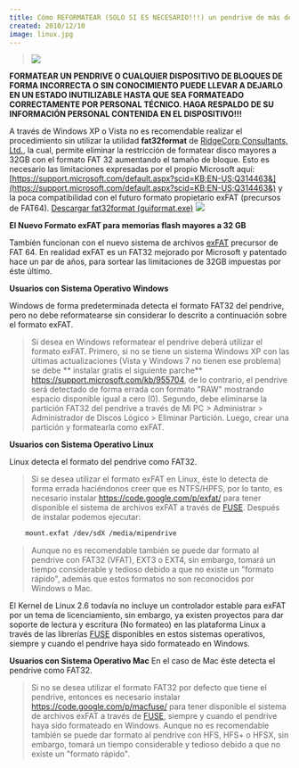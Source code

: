 ```yaml
---
title: Cómo REFORMATEAR (SOLO SI ES NECESARIO!!!) un pendrive de más de 32 GB
created: 2010/12/10
image: linux.jpg
---
```


> ![](https://blog.olafrv.com/pico/assets/wordpress/wp-content/uploads/2010/11/dialog_warning.png)

**FORMATEAR UN PENDRIVE O CUALQUIER DISPOSITIVO DE BLOQUES DE FORMA INCORRECTA O SIN CONOCIMIENTO PUEDE LLEVAR A DEJARLO EN UN ESTADO INUTILIZABLE HASTA QUE SEA FORMATEADO CORRECTAMENTE POR PERSONAL TÉCNICO. HAGA RESPALDO DE SU INFORMACIÓN PERSONAL CONTENIDA EN EL DISPOSITIVO!!!**

A través de Windows XP o Vista no es recomendable realizar el procedimiento sin utilizar la utilidad **fat32format** de [RidgeCorp Consultants, Ltd.](https://www.ridgecrop.demon.co.uk/index.htm), la cual, permite eliminar la restricción de formatear disco mayores a 32GB con el formato FAT 32 aumentando el tamaño de bloque. Esto es necesario las limitaciones expresadas por el propio Microsoft aquí: [https://support.microsoft.com/default.aspx?scid=KB;EN-US;Q314463&](https://support.microsoft.com/default.aspx?scid=KB;EN-US;Q314463&) y la poca compatibilidad con el futuro formato propietario exFAT (precursos de FAT64). [Descargar fat32format (guiformat.exe)](https://blog.olafrv.com/pico/assets/wordpress/wp-content/uploads/2010/11/guiformat.exe) ![](https://blog.olafrv.com/pico/assets/wordpress/wp-content/uploads/2010/11/guiformat-243x300.png)   


**El Nuevo Formato exFAT para memorias flash mayores a 32 GB** 

También funcionan con el nuevo sistema de archivos [exFAT](https://es.wikipedia.org/wiki/ExFAT) precursor de FAT 64. En realidad exFAT es un FAT32 mejorado por Microsoft y patentado hace un par de años, para sortear las limitaciones de 32GB impuestas por éste último.   


**Usuarios con Sistema Operativo Windows**

Windows de forma predeterminada detecta el formato FAT32 del pendrive, pero no debe reformatearse sin considerar lo descrito a continuación sobre el formato exFAT. 

> Si desea en Windows reformatear el pendrive deberá utilizar el formato exFAT. Primero, si no se tiene un sistema Windows XP con las últimas actualizaciones (Vista y Windows 7 no tienen ese problema) se debe ** instalar gratis el siguiente parche** <https://support.microsoft.com/kb/955704>, de lo contrario, el pendrive será detectado de forma errada con formato "RAW" mostrando espacio disponible igual a cero (0). Segundo, debe eliminarse la partición FAT32 del pendrive a través de Mi PC > Administrar > Administrador de Discos Lógico > Eliminar Partición. Luego, crear una partición y formatearla como exFAT. 

**Usuarios con Sistema Operativo Linux**

Linux detecta el formato del pendrive como FAT32.

> Si se desea utilizar el formato exFAT en Linux, éste lo detecta de forma errada haciéndonos creer que es NTFS/HPFS, por lo tanto, es necesario instalar <https://code.google.com/p/exfat/> para tener disponible el sistema de archivos exFAT a través de [FUSE](https://fuse.sourceforge.net/). Después de instalar podemos ejecutar:

```bash
    mount.exfat /dev/sdX /media/mipendrive
```

> Aunque no es recomendable también se puede dar formato al pendrive con FAT32 (VFAT), EXT3 o EXT4, sin embargo, tomará un tiempo considerable y tedioso debido a que no existe un "formato rápido", además que estos formatos no son reconocidos por Windows o Mac.

El Kernel de Linux 2.6 todavía no incluye un controlador estable para exFAT por un tema de licenciamiento, sin embargo, ya existen proyectos para dar soporte de lectura y escritura (No formateo) en las plataforma Linux a través de las librerías [FUSE](https://fuse.sourceforge.net/) disponibles en estos sistemas operativos, siempre y cuando el pendrive haya sido formateado en Windows.

**Usuarios con Sistema Operativo Mac** En el caso de Mac éste detecta el pendrive como FAT32. 

> Si no se desea utilizar el formato FAT32 por defecto que tiene el pendrive, entonces es necesario instalar <https://code.google.com/p/macfuse/> para tener disponible el sistema de archivos exFAT a través de [FUSE](https://fuse.sourceforge.net/), siempre y cuando el pendrive haya sido formateado en Windows. Aunque no es recomendable también se puede dar formato al pendrive con HFS, HFS+ o HFSX, sin embargo, tomará un tiempo considerable y tedioso debido a que no existe un "formato rápido".
